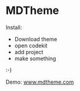 

MDTheme
===

Install:

* Download theme
* open codekit
* add project 
* make something 

:-)

Demo: www.mdtheme.com
